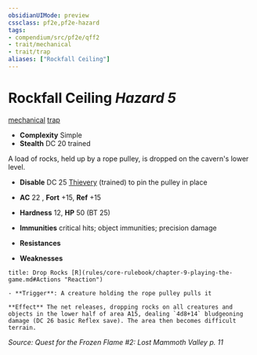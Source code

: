 ```yaml
---
obsidianUIMode: preview
cssclass: pf2e,pf2e-hazard
tags:
- compendium/src/pf2e/qff2
- trait/mechanical
- trait/trap
aliases: ["Rockfall Ceiling"]
---
```

# Rockfall Ceiling *Hazard 5*  
[mechanical](rules/traits/mechanical.md)  [trap](rules/traits/trap.md)  

- **Complexity** Simple
- **Stealth** DC 20 trained  

A load of rocks, held up by a rope pulley, is dropped on the cavern's lower level.

- **Disable** DC 25 [Thievery](compendium/skills.md#Thievery) (trained) to pin the pulley in place  

- **AC** 22 , **Fort** +15, **Ref** +15
- **Hardness** 12, **HP** 50 (BT 25)
- **Immunities** critical hits; object immunities; precision damage
- **Resistances** 
- **Weaknesses** 
     
```ad-embed-ability
title: Drop Rocks [R](rules/core-rulebook/chapter-9-playing-the-game.md#Actions "Reaction")

- **Trigger**: A creature holding the rope pulley pulls it

**Effect** The net releases, dropping rocks on all creatures and objects in the lower half of area A15, dealing `4d8+14` bludgeoning damage (DC 26 basic Reflex save). The area then becomes difficult terrain.
```

*Source: Quest for the Frozen Flame #2: Lost Mammoth Valley p. 11*